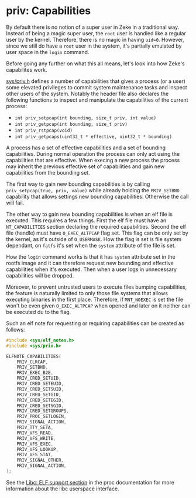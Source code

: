 priv: Capabilities
==================

By default there is no notion of a super user in Zeke in a traditional way.
Instead of being a magic super user, the `root` user is handled like a
regular user by the kernel. Therefore, there is no magic in having `uid=0`.
However, since we still do have a `root` user in the system, it's partially
emulated by user space in the `login` command.

Before going any further on what this all means, let's look into how Zeke's
capabilites work.

[sys/priv.h](/include/sys/priv.h) defines a number of capabilities that gives
a process (or a user) some elevated privileges to commit system maintenance
tasks and inspect other users of the system. Notably the header file also
declares the following functions to inspect and manipulate the capabilities
of the current process:

- `int priv_setpcap(int bounding, size_t priv, int value)`
- `int priv_getpcap(int bounding, size_t priv)`
- `int priv_rstpcap(void)`
- `int priv_getpcaps(uint32_t * effective, uint32_t * bounding)`

A process has a set of effective capabilities and a set of bounding
capabilities. During normal operation the process can only act using the
capabilities that are effective. When execing a new process the process
may inherit the previous effective set of capabilities and gain new
capabilities from the bounding set.

The first way to gain new bounding capabilities is by calling
`priv_setpcap(true, priv, value)` while already holding the `PRIV_SETBND`
capability that allows settings new bounding capabilities. Otherwise the
call will fail.

The other way to gain new bounding capabilities is when an elf file is
executed. This requires a few things. First the elf file must have an
`NT_CAPABILITIES` section declaring the required capabilities. Second the
elf file (handle) must have `O_EXEC_ALTPCAP` flag set. This flag can be
only set by the kernel, as it's outside of `O_USERMASK`. How the flag
is set is file system dependant, on `fatfs` it's set when the `system`
attribute of the file is set.

How the `login` command works is that it has `system` attribute set
in the rootfs image and it can therefore request new bounding and effective
capabilities when it's executed. Then when a user logs in unnecessary
capabilities will be dropped.

Moreover, to prevent untrusted users to execute files bumping capabilities,
the feature is naturally limited to only those file systems that allows
executing binaries in the first place. Therefore, if `MNT_NOEXEC` is set
the file won't be even given `O_EXEC_ALTPCAP` when opened and later on
it neither can be executed du to the flag.

Such an elf note for requesting or requiring capabilities can be created
as follows:

```c
#include <sys/elf_notes.h>
#include <sys/priv.h>

ELFNOTE_CAPABILITIES(
    PRIV_CLRCAP,
    PRIV_SETBND,
    PRIV_EXEC_B2E,
    PRIV_CRED_SETUID,
    PRIV_CRED_SETEUID,
    PRIV_CRED_SETSUID,
    PRIV_CRED_SETGID,
    PRIV_CRED_SETEGID,
    PRIV_CRED_SETSGID,
    PRIV_CRED_SETGROUPS,
    PRIV_PROC_SETLOGIN,
    PRIV_SIGNAL_ACTION,
    PRIV_TTY_SETA,
    PRIV_VFS_READ,
    PRIV_VFS_WRITE,
    PRIV_VFS_EXEC,
    PRIV_VFS_LOOKUP,
    PRIV_VFS_STAT,
    PRIV_SIGNAL_OTHER,
    PRIV_SIGNAL_ACTION,
);
```

See the [Libc: ELF support section](proc.md) in the proc documentation for more
information about the libc userspace interface.
